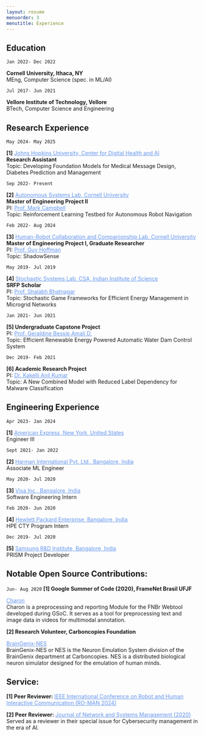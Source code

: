 ```yaml
---
layout: resume
menuorder: 3
menutitle: Experience
---
```

<a></a>

<!--
## Currently

<a style="font-size: 14px;">Working at the Center for Digital Health and Artificial Intelligence, Johns Hopkins University.</a>
-->

## Education

`Jan 2022- Dec 2022`
<p><b>Cornell University, Ithaca, NY</b>
<br><a style="font-size: 14px;">MEng, Computer Science (spec. in ML/AI)</a></p>

`Jul 2017- Jun 2021`
<p><b>Vellore Institute of Technology, Vellore</b>
<br><a style="font-size: 14px;">BTech, Computer Science and Engineering</a></p>


## Research Experience

`May 2024- May 2025`
<p><b>[1]</b> <a href="https://cdhai.carey.jhu.edu/" style="color: cornflowerblue">Johns Hopkins University, Center for Digital Health and AI</a>
<br><a style="font-size: 14px;"><b>Research Assistant</b></a>
<br><a style="font-size: 14px;">Topic: Developing Foundation Models for Medical Message Design, Diabetes Prediction and Management</a></p>

`Sep 2022- Present`
<p><b>[2]</b> <a href="http://cornell-asl.org/main/index.html" style="color: cornflowerblue">Autonomous Systems Lab, Cornell University</a>
<br><a style="font-size: 14px;"><b>Master of Engineering Project II</b></a>
<br><a style="font-size: 14px;">PI: </a><a href="https://campbell.mae.cornell.edu/mark-campbell/" style="color: cornflowerblue;font-size: 14px;">Prof. Mark Campbell</a>
<br><a style="font-size: 14px;">Topic: Reinforcement Learning Testbed for Autonomous Robot Navigation</a></p>

`Feb 2022- Aug 2024`
<p><b>[3]</b> <a href="https://hrc2.io/" style="color: cornflowerblue">Human-Robot Collaboration and Companionship Lab, Cornell University</a>
<br><a style="font-size: 14px;"><b>Master of Engineering Project I, Graduate Researcher</b></a>
<br><a style="font-size: 14px;">PI: </a><a href="https://hrc2.io/people/guy-hoffman" style="color: cornflowerblue;font-size: 14px;">Prof. Guy Hoffman</a>
<br><a style="font-size: 14px;">Topic: ShadowSense</a></p>

`May 2019- Jul 2019`
<p><b>[4]</b> <a href="https://www.csa.iisc.ac.in" style="color: cornflowerblue">Stochastic Systems Lab, CSA, Indian Institute of Science</a>
<br><a style="font-size: 14px;"><b>SRFP Scholar</b></a>
<br><a style="font-size: 14px;">PI: </a><a href="https://www.csa.iisc.ac.in/~shalabh/" style="color: cornflowerblue;font-size: 14px;">Prof. Shalabh Bhatnagar</a>
<br><a style="font-size: 14px;">Topic: Stochastic Game Frameworks for Efficient Energy Management in Microgrid Networks</a></p>

`Jan 2021- Jun 2021`
<p><b>[5] Undergraduate Capstone Project</b>
<br><a style="font-size: 14px;">PI: </a><a href="https://research.vit.ac.in/researcher/geraldine-bessie-amali-d" style="color: cornflowerblue;font-size: 14px;">Prof. Geraldine Bessie Amali D.</a>
<br><a style="font-size: 14px;">Topic: Efficient Renewable Energy Powered Automatic Water Dam Control System</a></p>

`Dec 2019- Feb 2021`
<p><b>[6] Academic Research Project</b>
<br><a style="font-size: 14px;">PI: </a><a href="https://research.vit.ac.in/researcher/kakelli-anil-kumar" style="color: cornflowerblue;font-size: 14px;">Dr. Kakelli Anil Kumar</a>
<br><a style="font-size: 14px;">Topic: A New Combined Model with Reduced Label Dependency for Malware Classification</a></p>


## Engineering Experience

`Apr 2023- Jan 2024`
<p><b>[1]</b> <a href="https://www.americanexpress.com/" style="color: cornflowerblue">American Express, New York, United States</a>
<br><a style="font-size: 14px;">Engineer III</a></p>

`Sept 2021- Jan 2022`
<p><b>[2]</b> <a href="https://www.harman.com/India/innovation" style="color: cornflowerblue">Harman International Pvt. Ltd., Bangalore, India</a>
<br><a style="font-size: 14px;">Associate ML Engineer</a></p>

`May 2020- Jul 2020`
<p><b>[3]</b> <a href="https://www.visa.co.in" style="color: cornflowerblue">Visa Inc., Bangalore, India</a>
<br><a style="font-size: 14px;">Software Engineering Intern</a></p>

`Feb 2020- Jun 2020`
<p><b>[4]</b> <a href="https://www.hpe.com/in/en/home.html" style="color: cornflowerblue">Hewlett Packard Enterprise, Bangalore, India</a>
<br><a style="font-size: 14px;">HPE CTY Program Intern</a></p>

`Dec 2019- Jul 2020`
<p><b>[5]</b> <a href="https://research.samsung.com/sri-b" style="color: cornflowerblue">Samsung R&D Institute, Bangalore, India</a>
<br><a style="font-size: 14px;">PRISM Project Developer</a></p>


## Notable Open Source Contributions:  

`Jun- Aug 2020`
<b>[1] Google Summer of Code (2020), FrameNet Brasil UFJF</b>
<p><a href="https://github.com/FrameNetBrasil/charon_gsoc2020" style="color: cornflowerblue">Charon</a>
<br><a style="font-size: 14px;">Charon is a preprocessing and reporting Module for the FNBr Webtool developed during GSoC. It serves as a tool for preprocessing text and image data in videos for multimodal annotation.</a></p>

<b>[2] Research Volunteer, Carboncopies Foundation</b>
<p> <a href="https://github.com/carboncopies/BrainGenix-NES" style="color: cornflowerblue">BrainGenix-NES</a>
<br><a style="font-size: 14px;">BrainGenix-NES or NES is the Neuron Emulation System division of the BrainGenix department at Carboncopies. NES is a distributed biological neuron simulator designed for the emulation of human minds.</a></p>


## Service:  

<p><b> [1] Peer Reviewer: </b><a href="https://www.ro-man2024.org/" style="color: cornflowerblue">IEEE International Conference on Robot and Human Interactive Communication (RO-MAN 2024)</a>
</p>

<p><b> [2] Peer Reviewer: </b><a href="https://www.springer.com/journal/10922" style="color: cornflowerblue">Journal of Network and Systems Management (2020)</a>
<br><a style="font-size: 14px;">Served as a reviewer in their special issue for Cybersecurity management in the era of AI.</a></p>




